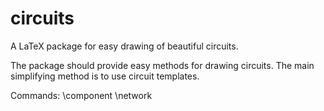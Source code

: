 # circuits
A LaTeX package for easy drawing of beautiful circuits.

The package should provide easy methods for drawing circuits. The main simplifying method is to use circuit templates.

Commands:
\component
\network
